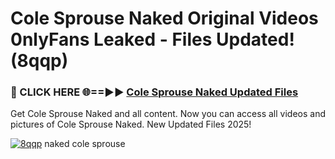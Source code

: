 # Cole Sprouse Naked Original Videos 0nlyFans Leaked - Files Updated! (8qqp)

<h3>🔴 CLICK HERE 🌐==►► <a href="https://tinyurl.com/yckcrads" rel="nofollow">Cole Sprouse Naked Updated Files</a></h3>

Get Cole Sprouse Naked and all content. Now you can access all videos and pictures of Cole Sprouse Naked. New Updated Files 2025!

[![8qqp](https://i.imgur.com/hpKpOFt.gif)](https://tinyurl.com/yckcrads)
naked cole sprouse
